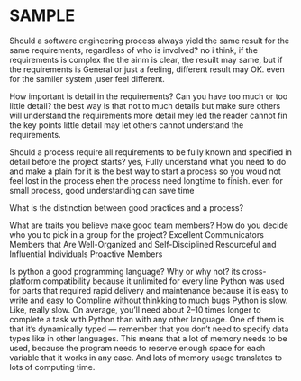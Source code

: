 # SAMPLE
Should a software engineering process always yield the same result for the same requirements, regardless of who is involved?
    no i think, if the requirements is complex the the ainm is clear, the resuilt may same, but if the requirements is General or just a feeling, different result may OK.
    even for the samiler system ,user feel different.


How important is detail in the requirements? Can you have too much or too little detail?
    the best way is that not to much details but make sure others will understand the requirements
    more detail mey led the reader cannot fin the key points
    little detail may let others cannot understand the requirements.


Should a process require all requirements to be fully known and specified in detail before the project starts?
    yes, Fully understand what you need to do and make a plain for it is the best way to start a process so you woud not feel lost in the process ehen the process need longtime to finish. even for small process, good understanding can save time


What is the distinction between good practices and a process?


What are traits you believe make good team members? How do you decide who you to pick in a group for the project?
    Excellent Communicators
    Members that Are Well-Organized and Self-Disciplined
    Resourceful and Influential Individuals
    Proactive Members


Is python a good programming language? Why or why not?
    its cross-platform compatibility because it unlimited for every line
    Python was used for parts that required rapid delivery and maintenance because it is easy to write and easy to Compline without thinkking to much bugs
    Python is slow. Like, really slow. On average, you’ll need about 2–10 times longer to complete a task with Python than with any other language.
    One of them is that it’s dynamically typed — remember that you don’t need to specify data types like in other languages. This means that a lot of memory needs to be used, because the program needs to reserve enough space for each variable that it works in any case. And lots of memory usage translates to lots of computing time.